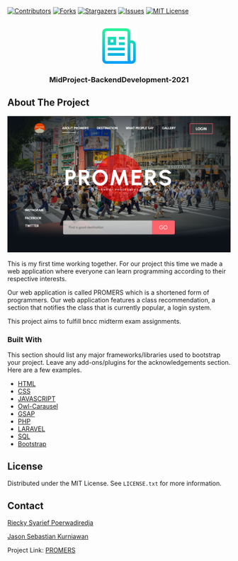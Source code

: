 
[![Contributors][contributors-shield]][contributors-url]
[![Forks][forks-shield]][forks-url]
[![Stargazers][stars-shield]][stars-url]
[![Issues][issues-shield]][issues-url]
[![MIT License][license-shield]][license-url]



<!-- PROJECT LOGO -->
<br />
<div align="center">
  <a href="https://github.com/rieckypoerwadiredja/MidProject-BackendDevelopment-2021">
    <img src="images/logo.png" alt="Logo" width="80" height="80">
  </a>

  <h3 align="center">MidProject-BackendDevelopment-2021</h3>
</div>

<!-- ABOUT THE PROJECT -->

## About The Project

[![Product Name Screen Shot][product-screenshot]](https://github.com/rieckypoerwadiredja/MidProject-BackendDevelopment-2021)

This is my first time working together. For our project this time we made a web application where everyone can learn programming according to their respective interests.

Our web application is called PROMERS which is a shortened form of programmers. Our web application features a class recommendation, a section that notifies the class that is currently popular, a login system.

This project aims to fulfill bncc midterm exam assignments.

### Built With

This section should list any major frameworks/libraries used to bootstrap your project. Leave any add-ons/plugins for the acknowledgements section. Here are a few examples.

* [HTML](https://html.com/)
* [CSS](https://developer.mozilla.org/en-US/docs/Web/CSS?retiredLocale=id)
* [JAVASCRIPT](https://www.javascript.com/)
* [Owl-Carausel](https://owlcarousel2.github.io/OwlCarousel2/)
* [GSAP](https://greensock.com/gsap/)
* [PHP](https://www.php.net/)
* [LARAVEL](https://laravel.com)
* [SQL](https://www.mysql.com/)
* [Bootstrap](https://getbootstrap.com)





<!-- LICENSE -->
## License

Distributed under the MIT License. See `LICENSE.txt` for more information.




<!-- CONTACT -->
## Contact

[Riecky Syarief Poerwadiredja](https://github.com/rieckypoerwadiredja)

[Jason Sebastian Kurniawan](https://github.com/rieckypoerwadiredja)

Project Link: [PROMERS](https://rieckypoerwadiredja.github.io/MidProject-BackendDevelopment-2021/)



<!-- MARKDOWN LINKS & IMAGES -->

[contributors-shield]: https://img.shields.io/github/contributors/rieckypoerwadiredja/MidProject-BackendDevelopment-2021.svg?style=for-the-badge
[contributors-url]: https://github.com/rieckypoerwadiredja/MidProject-BackendDevelopment-2021/graphs/contributors
[forks-shield]: https://img.shields.io/github/forks/rieckypoerwadiredja/MidProject-BackendDevelopment-2021.svg?style=for-the-badge
[forks-url]: https://github.com/rieckypoerwadiredja/MidProject-BackendDevelopment-2021/network/members
[stars-shield]: https://img.shields.io/github/stars/rieckypoerwadiredja/MidProject-BackendDevelopment-2021.svg?style=for-the-badge
[stars-url]: stars-shield]][https://github.com/rieckypoerwadiredja/MidProject-BackendDevelopment-2021/stargazers
[issues-shield]: https://img.shields.io/github/issues/rieckypoerwadiredja/MidProject-BackendDevelopment-2021.svg?style=for-the-badge
[issues-url]: https://github.com/rieckypoerwadiredja/MidProject-BackendDevelopment-2021/issues
[license-shield]: https://img.shields.io/github/license/rieckypoerwadiredja/MidProject-BackendDevelopment-2021.svg?style=for-the-badge
[license-url]: license-shield]][https://github.com/rieckypoerwadiredja/MidProject-BackendDevelopment-2021/blob/master/LICENSE.txt
[product-screenshot]: images/screenshot.png

  



